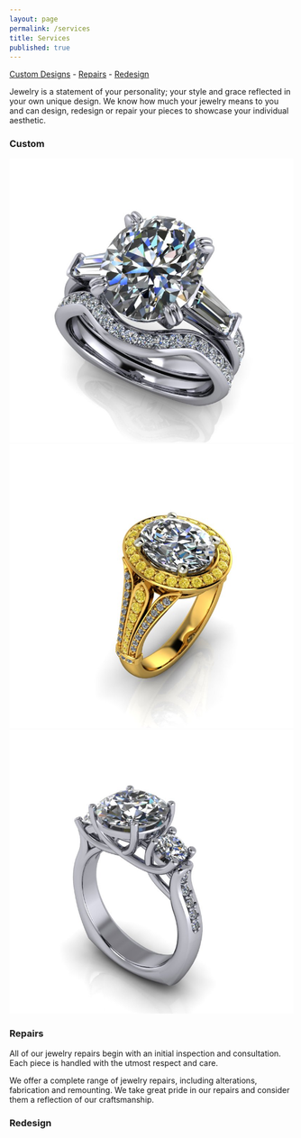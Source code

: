 ```yaml
---
layout: page
permalink: /services
title: Services
published: true
---
```


[Custom Designs](#custom) - [Repairs](#repairs) - [Redesign](#redesign)

Jewelry is a statement of your personality; your style and grace reflected in your own unique design. We know how much your jewelry means to you and can design, redesign or repair your pieces to showcase your individual aesthetic.

[](custom)
### Custom
![](/images/custom.02.jpg)
![](/images/custom.04.jpg)
![](/images/custom.06.jpg)

[](repairs)
### Repairs
All of our jewelry repairs begin with an initial inspection and consultation. Each piece is handled with the utmost respect and care.

We offer a complete range of jewelry repairs, including alterations, fabrication and remounting. We take great pride in our repairs and consider them a reflection of our craftsmanship.

[](redesign)
### Redesign